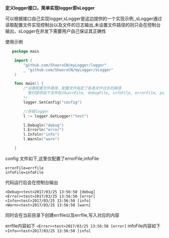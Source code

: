 **定义logger接口，简单实现logger即sLogger**

可以根据接口自己实现logger,sLogger是这边提供的一个实现示例,,sLogger通过读取配置文件实现控制台以及文件的日志输出,未设置文件路径的则只会在控制台输出，sLogger在并发下需要用户自己保证其正确性

使用示例
```go
   package main

	import (
		"github.com/ShaorxCN/myLogger/logger"
		_ "github.com/ShaorxCN/myLogger/sLogger"
	)

	func main() {
		/*设置配置文件路径，配置文件指定了各类文件日志的路径
		  暂时提供如下文件标识warnFile, debugFile, infoFile, errorFile, panicFile, fatalFile
		*/
		logger.SetConfig("config")

		//获取logger
		l := logger.GetLogger("test")

		l.Debugln("debug")
		l.Errorln("error")
		l.Infoln("info")
		l.Warnln("warn")

	}
```

config 文件如下,这里仅配置了errorFile,infoFile
```
errorFile=errfile
infoFile=infoFile
```

代码运行后会在控制台输出
```
<Debug><test>2017/03/25 13:56:50 [debug]
<Error><test>2017/03/25 13:56:50 [error]
<Info><test>2017/03/25 13:56:50 [info]
<Warn><test>2017/03/25 13:56:50 [warn]
```
同时会在当前目录下创建errfile以及errfile,写入对应的内容

errfile内容如下
`<Error><test>2017/03/25 13:56:50 [error]`
infoFile内容如下
`<Info><test>2017/03/25 13:56:50 [info]`